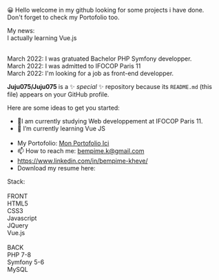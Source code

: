 😀 Hello welcome in my github looking for some projects i have done.<br>
   Don't forget to check my Portofolio too.<br>
   
   My news:<br>
   I actually learning Vue.js<br><br>
   
   March 2022: I was gratuated Bachelor PHP Symfony developper.<br>
   March 2022: I was admitted to IFOCOP Paris 11<br>
   March 2022: I'm looking for a job as front-end developper.<br>
   

**Juju075/Juju075** is a ✨ _special_ ✨ repository because its `README.md` (this file) appears on your GitHub profile.

Here are some ideas to get you started:

- 🔭I am currently studying Web developpement at IFOCOP Paris 11.
- 🌱 I’m currently learning Vue JS<br><br>
- My Portofolio: <a href="https://bempime-kheve.com/">Mon Portofolio Ici</a>
- 📫 How to reach me: <A HREF="mailto:bempime.k@gmail.com">bempime.k@gmail.com</A>
- https://www.linkedin.com/in/bempime-kheve/<br>
- Download my resume here:

Stack:<br><br>
FRONT<br>
HTML5<br>
CSS3<br>
Javascript<br>
JQuery<br>
Vue.js<br><br>
BACK<br>
PHP 7-8<br>
Symfony 5-6<br>
MySQL<br>
